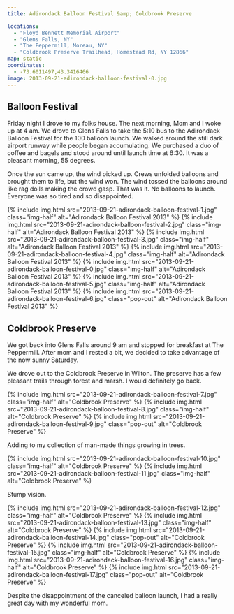 ```yaml
---
title: Adirondack Balloon Festival &amp; Coldbrook Preserve

locations:
  - "Floyd Bennett Memorial Airport"
  - "Glens Falls, NY"
  - "The Peppermill, Moreau, NY"
  - "Coldbrook Preserve Trailhead, Homestead Rd, NY 12866"
map: static
coordinates:
  - -73.6011497,43.3416466
image: 2013-09-21-adirondack-balloon-festival-0.jpg
---
```


## Balloon Festival

Friday night I drove to my folks house. The next morning, Mom and I woke up at 4 am. We drove to Glens Falls to take the 5:10 bus to the Adirondack Balloon Festival for the 100 balloon launch. We walked around the still dark airport runway while people began accumulating. We purchased a duo of coffee and bagels and stood around until launch time at 6:30. It was a pleasant morning, 55 degrees.

Once the sun came up, the wind picked up. Crews unfolded balloons and brought them to life, but the wind won. The wind tossed the balloons around like rag dolls making the crowd gasp. That was it. No balloons to launch. Everyone was so tired and so disappointed.

<div class="photos">

{% include img.html src="2013-09-21-adirondack-balloon-festival-1.jpg" class="img-half" alt="Adirondack Balloon Festival 2013" %}
{% include img.html src="2013-09-21-adirondack-balloon-festival-2.jpg" class="img-half" alt="Adirondack Balloon Festival 2013" %}
{% include img.html src="2013-09-21-adirondack-balloon-festival-3.jpg" class="img-half" alt="Adirondack Balloon Festival 2013" %}
{% include img.html src="2013-09-21-adirondack-balloon-festival-4.jpg" class="img-half" alt="Adirondack Balloon Festival 2013" %}
{% include img.html src="2013-09-21-adirondack-balloon-festival-0.jpg" class="img-half" alt="Adirondack Balloon Festival 2013" %}
{% include img.html src="2013-09-21-adirondack-balloon-festival-5.jpg" class="img-half" alt="Adirondack Balloon Festival 2013" %}
{% include img.html src="2013-09-21-adirondack-balloon-festival-6.jpg" class="pop-out" alt="Adirondack Balloon Festival 2013" %}

</div>

## Coldbrook Preserve

We got back into Glens Falls around 9 am and stopped for breakfast at The Peppermill. After mom and I rested a bit, we decided to take advantage of the now sunny Saturday.

We drove out to the Coldbrook Preserve in Wilton. The preserve has a few pleasant trails through forest and marsh. I would definitely go back.

<div class="photos">

{% include img.html src="2013-09-21-adirondack-balloon-festival-7.jpg" class="img-half" alt="Coldbrook Preserve" %}
{% include img.html src="2013-09-21-adirondack-balloon-festival-8.jpg" class="img-half" alt="Coldbrook Preserve" %}
{% include img.html src="2013-09-21-adirondack-balloon-festival-9.jpg" class="pop-out" alt="Coldbrook Preserve" %}

</div>

Adding to my collection of man-made things growing in trees.

<div class="photos">

{% include img.html src="2013-09-21-adirondack-balloon-festival-10.jpg" class="img-half" alt="Coldbrook Preserve" %}
{% include img.html src="2013-09-21-adirondack-balloon-festival-11.jpg" class="img-half" alt="Coldbrook Preserve" %}

</div>

Stump vision.

<div class="photos">

{% include img.html src="2013-09-21-adirondack-balloon-festival-12.jpg" class="img-half" alt="Coldbrook Preserve" %}
{% include img.html src="2013-09-21-adirondack-balloon-festival-13.jpg" class="img-half" alt="Coldbrook Preserve" %}
{% include img.html src="2013-09-21-adirondack-balloon-festival-14.jpg" class="pop-out" alt="Coldbrook Preserve" %}
{% include img.html src="2013-09-21-adirondack-balloon-festival-15.jpg" class="img-half" alt="Coldbrook Preserve" %}
{% include img.html src="2013-09-21-adirondack-balloon-festival-16.jpg" class="img-half" alt="Coldbrook Preserve" %}
{% include img.html src="2013-09-21-adirondack-balloon-festival-17.jpg" class="pop-out" alt="Coldbrook Preserve" %}

</div>

Despite the disappointment of the canceled balloon launch, I had a really great day with my wonderful mom.
